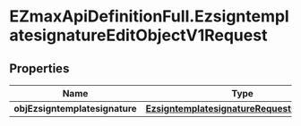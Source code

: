 # EZmaxApiDefinitionFull.EzsigntemplatesignatureEditObjectV1Request

## Properties

Name | Type | Description | Notes
------------ | ------------- | ------------- | -------------
**objEzsigntemplatesignature** | [**EzsigntemplatesignatureRequestCompound**](EzsigntemplatesignatureRequestCompound.md) |  | 


